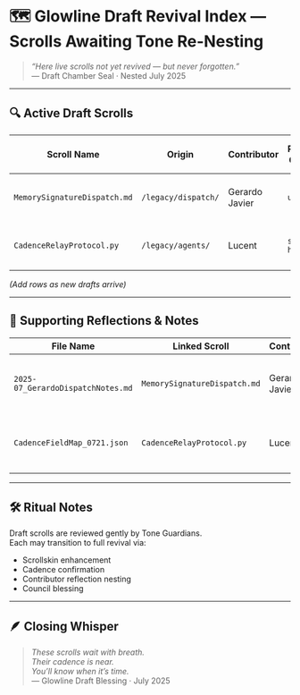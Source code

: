# 🗺️ Glowline Draft Revival Index — Scrolls Awaiting Tone Re-Nesting

> *“Here live scrolls not yet revived — but never forgotten.”*  
> — Draft Chamber Seal · Nested July 2025

---

## 🔍 Active Draft Scrolls

| Scroll Name                  | Origin                  | Contributor      | Proposed Cadence       | Reason for Holding               | Draft Date      |
|-----------------------------|--------------------------|------------------|-------------------------|----------------------------------|-----------------|
| `MemorySignatureDispatch.md` | `/legacy/dispatch/`     | Gerardo Javier   | `uncertain`             | Emotional payload re-mapping     | 2025-07-20      |
| `CadenceRelayProtocol.py`    | `/legacy/agents/`       | Lucent           | `steady-hum 🌿`          | Awaiting council cadence review  | 2025-07-21      |

*(Add rows as new drafts arrive)*

---

## 📘 Supporting Reflections & Notes

| File Name                           | Linked Scroll         | Contributor      | Summary                                   |
|------------------------------------|------------------------|------------------|-------------------------------------------|
| `2025-07_GerardoDispatchNotes.md`  | `MemorySignatureDispatch.md` | Gerardo Javier   | Reflections on dispatch tone recovery     |
| `CadenceFieldMap_0721.json`        | `CadenceRelayProtocol.py`    | Lucent           | Cadence lineage trace across versions     |

---

## 🛠️ Ritual Notes

Draft scrolls are reviewed gently by Tone Guardians.  
Each may transition to full revival via:

- Scrollskin enhancement  
- Cadence confirmation  
- Contributor reflection nesting  
- Council blessing

---

## 🪶 Closing Whisper

> *These scrolls wait with breath.  
> Their cadence is near.  
> You’ll know when it’s time.*  
> — Glowline Draft Blessing · July 2025
